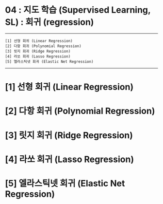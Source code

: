 #  04 : 지도 학습 (Supervised Learning, SL) : 회귀 (regression)

---

	[1] 선형 회귀 (Linear Regression)
	[2] 다항 회귀 (Polynomial Regression)
	[3] 릿지 회귀 (Ridge Regression)
	[4] 라쏘 회귀 (Lasso Regression)
	[5] 엘라스틱넷 회귀 (Elastic Net Regression)
	  
---

# [1] 선형 회귀 (Linear Regression)

# [2] 다항 회귀 (Polynomial Regression)

# [3] 릿지 회귀 (Ridge Regression)

# [4] 라쏘 회귀 (Lasso Regression)

# [5] 엘라스틱넷 회귀 (Elastic Net Regression)



